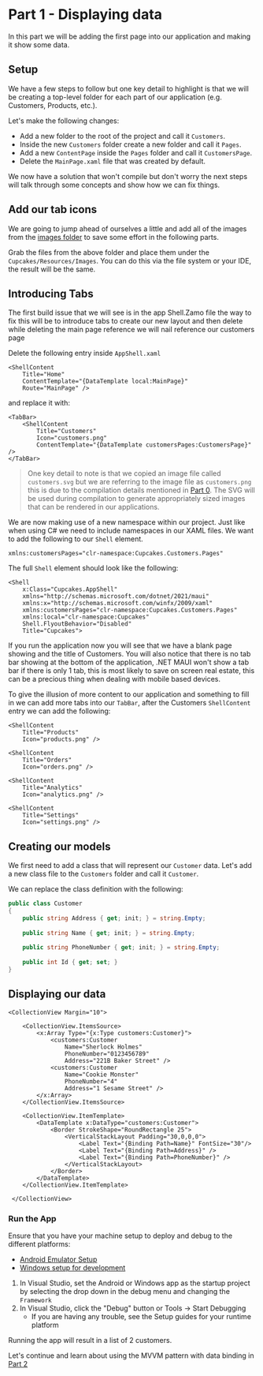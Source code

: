 # Part 1 - Displaying data

In this part we will be adding the first page into our application and making it show some data.

## Setup

We have a few steps to follow but one key detail to highlight is that we will be creating a top-level folder for each part of our application (e.g. Customers, Products, etc.).

Let's make the following changes:

* Add a new folder to the root of the project and call it `Customers`.
* Inside the new `Customers` folder create a new folder and call it `Pages`.
* Add a new `ContentPage` inside the `Pages` folder and call it `CustomersPage`.
* Delete the `MainPage.xaml` file that was created by default.

We now have a solution that won't compile but don't worry the next steps will talk through some concepts and show how we can fix things.

## Add our tab icons

We are going to jump ahead of ourselves a little and add all of the images from the [images folder](../images/) to save some effort in the following parts.

Grab the files from the above folder and place them under the `Cupcakes/Resources/Images`. You can do this via the file system or your IDE, the result will be the same.

## Introducing Tabs

 The first build issue that we will see is in the app Shell.Zamo file the way to fix this will be to introduce tabs to create our new layout and then delete while deleting the main page reference we will nail reference our customers page

Delete the following entry inside `AppShell.xaml`

```xaml
<ShellContent
    Title="Home"
    ContentTemplate="{DataTemplate local:MainPage}"
    Route="MainPage" />
```

and replace it with:

```xaml
<TabBar>
    <ShellContent
        Title="Customers"
        Icon="customers.png"
        ContentTemplate="{DataTemplate customersPages:CustomersPage}" />
</TabBar>
```

> One key detail to note is that we copied an image file called `customers.svg` but we are referring to the image file as `customers.png` this is due to the compilation details mentioned in [Part 0](../Part%200%20-%20Overview/readme.md#images). The SVG will be used during compilation to generate appropriately sized images that can be rendered in our applications.

We are now making use of a new namespace within our project. Just like when using C# we need to include namespaces in our XAML files. We want to add the following to our `Shell` element.

```xaml
xmlns:customersPages="clr-namespace:Cupcakes.Customers.Pages"
```

The full `Shell` element should look like the following:

```xaml
<Shell
    x:Class="Cupcakes.AppShell"
    xmlns="http://schemas.microsoft.com/dotnet/2021/maui"
    xmlns:x="http://schemas.microsoft.com/winfx/2009/xaml"
    xmlns:customersPages="clr-namespace:Cupcakes.Customers.Pages"
    xmlns:local="clr-namespace:Cupcakes"
    Shell.FlyoutBehavior="Disabled"
    Title="Cupcakes">
```

If you run the application now you will see that we have a blank page showing and the title of Customers. You will also notice that there is no tab bar showing at the bottom of the application, .NET MAUI won't show a tab bar if there is only 1 tab, this is most likely to save on screen real estate, this can be a precious thing when dealing with mobile based devices.

To give the illusion of more content to our application and something to fill in we can add more tabs into our `TabBar`, after the Customers `ShellContent` entry we can add the following:

```xaml
<ShellContent
    Title="Products"
    Icon="products.png" />

<ShellContent
    Title="Orders"
    Icon="orders.png" />
        
<ShellContent
    Title="Analytics"
    Icon="analytics.png" />
        
<ShellContent
    Title="Settings"
    Icon="settings.png" />
```

## Creating our models

We first need to add a class that will represent our `Customer` data. Let's add a new class file to the `Customers` folder and call it `Customer`.

We can replace the class definition with the following:

```csharp
public class Customer
{
    public string Address { get; init; } = string.Empty;
    
    public string Name { get; init; } = string.Empty;
    
    public string PhoneNumber { get; init; } = string.Empty;
    
    public int Id { get; set; }
}
```

## Displaying our data

```xaml
<CollectionView Margin="10">
            
    <CollectionView.ItemsSource>
        <x:Array Type="{x:Type customers:Customer}">
            <customers:Customer
                Name="Sherlock Holmes"
                PhoneNumber="0123456789"
                Address="221B Baker Street" />
            <customers:Customer
                Name="Cookie Monster"
                PhoneNumber="4"
                Address="1 Sesame Street" />
        </x:Array>
    </CollectionView.ItemsSource>
            
    <CollectionView.ItemTemplate>
        <DataTemplate x:DataType="customers:Customer">
            <Border StrokeShape="RoundRectangle 25">
                <VerticalStackLayout Padding="30,0,0,0">
                    <Label Text="{Binding Path=Name}" FontSize="30"/>
                    <Label Text="{Binding Path=Address}" />
                    <Label Text="{Binding Path=PhoneNumber}" />
                </VerticalStackLayout>
            </Border>
        </DataTemplate>
    </CollectionView.ItemTemplate>

 </CollectionView>
```

### Run the App

Ensure that you have your machine setup to deploy and debug to the different platforms:

* [Android Emulator Setup](https://docs.microsoft.com/dotnet/maui/android/emulator/device-manager)
* [Windows setup for development](https://docs.microsoft.com/dotnet/maui/windows/setup)

1. In Visual Studio, set the Android or Windows app as the startup project by selecting the drop down in the debug menu and changing the `Framework`
2. In Visual Studio, click the "Debug" button or Tools -> Start Debugging
    * If you are having any trouble, see the Setup guides for your runtime platform

Running the app will result in a list of 2 customers.

Let's continue and learn about using the MVVM pattern with data binding in [Part 2](../Part%202%20-%20MVVM/readme.md)
